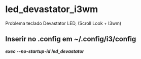 # led_devastator_i3wm
Problema teclado Devastator LED, (Scroll Look + I3wm)

## Inserir no .config em ~/.config/i3/config
***exec --no-startup-id led_devastator***
